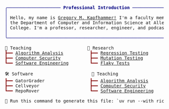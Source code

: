 <pre style="font-family:Menlo,'DejaVu Sans Mono',consolas,'Courier New',monospace">
<span style="color: #000080; text-decoration-color: #000080">╭──────────────────── </span><span style="color: #000080; text-decoration-color: #000080; font-weight: bold">Professional Introduction</span><span style="color: #000080; text-decoration-color: #000080"> ─────────────────────╮</span>
<span style="color: #000080; text-decoration-color: #000080">│</span>                                                                    <span style="color: #000080; text-decoration-color: #000080">│</span>
<span style="color: #000080; text-decoration-color: #000080">│</span> Hello, my name is <a href="https://www.gregorykapfhammer.com">Gregory M. Kapfhammer!</a> I&#x27;m a faculty member in   <span style="color: #000080; text-decoration-color: #000080">│</span>
<span style="color: #000080; text-decoration-color: #000080">│</span> the Department of Computer and Information Science at Allegheny    <span style="color: #000080; text-decoration-color: #000080">│</span>
<span style="color: #000080; text-decoration-color: #000080">│</span> College. I&#x27;m a professor, researcher, engineer, and podcaster.     <span style="color: #000080; text-decoration-color: #000080">│</span>
<span style="color: #000080; text-decoration-color: #000080">│</span>                                                                    <span style="color: #000080; text-decoration-color: #000080">│</span>
<span style="color: #000080; text-decoration-color: #000080">╰────────────────────────────────────────────────────────────────────╯</span>

🎉 Teaching                     🔬 Research                                                   
<span style="color: #800000; text-decoration-color: #800000">┣━━ </span><a href="https://algorithmology.org/">Algorithm Analysis</a>          <span style="color: #800000; text-decoration-color: #800000">┣━━ </span><a href="https://www.gregorykapfhammer.com/research/papers/#category=test-suite%20prioritization">Regression Testing</a>                                        
<span style="color: #800000; text-decoration-color: #800000">┣━━ </span><a href="https://securitysynapse.org/">Computer Security</a>           <span style="color: #800000; text-decoration-color: #800000">┣━━ </span><a href="https://www.gregorykapfhammer.com/research/papers/#category=mutation%20testing">Mutation Testing</a>                                          
<span style="color: #800000; text-decoration-color: #800000">┗━━ </span><a href="https://developerdevelopment.com/">Software Engineering</a>        <span style="color: #800000; text-decoration-color: #800000">┗━━ </span><a href="https://www.gregorykapfhammer.com/research/papers/#category=flaky%20tests">Flaky Tests</a>                                               

🛠️ Software                      🎉 Teaching                                                   
<span style="color: #800000; text-decoration-color: #800000">┣━━ </span>GatorGrader                 <span style="color: #800000; text-decoration-color: #800000">┣━━ </span><a href="https://algorithmology.org/">Algorithm Analysis</a>                                        
<span style="color: #800000; text-decoration-color: #800000">┣━━ </span>Cellveyor                   <span style="color: #800000; text-decoration-color: #800000">┣━━ </span><a href="https://securitysynapse.org/">Computer Security</a>                                         
<span style="color: #800000; text-decoration-color: #800000">┗━━ </span>RepoRover                   <span style="color: #800000; text-decoration-color: #800000">┗━━ </span><a href="https://developerdevelopment.com/">Software Engineering</a>                                      

🚧 Run this command to generate this file: `uv run --with rich generate-readme.py`
</pre>
